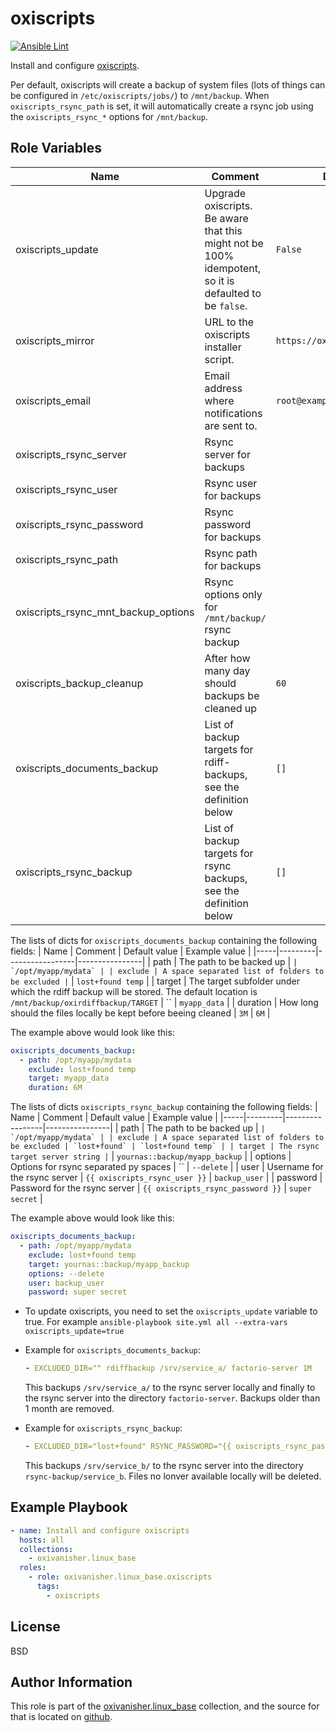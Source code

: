 oxiscripts
==========
[![Ansible Lint](https://github.com/oxivanisher/role-oxiscripts/actions/workflows/ansible-lint.yml/badge.svg)](https://github.com/oxivanisher/role-oxiscripts/actions/workflows/ansible-lint.yml)

Install and configure [oxiscripts](https://github.com/oxivanisher/oxiscripts).

Per default, oxiscripts will create a backup of system files (lots of things can be configured in `/etc/oxiscripts/jobs/`) to `/mnt/backup`. When `oxiscripts_rsync_path` is set, it will automatically create a rsync job using the `oxiscripts_rsync_*` options for `/mnt/backup`.

Role Variables
--------------

| Name          | Comment                              | Default value |
|---------------|--------------------------------------|---------------|
| oxiscripts_update | Upgrade oxiscripts. Be aware that this might not be 100% idempotent, so it is defaulted to be `false`. | `False`          |
| oxiscripts_mirror | URL to the oxiscripts installer script. | `https://oxi.ch/files/install.sh`          |
| oxiscripts_email  | Email address where notifications are sent to. | `root@example.lan`          |
| oxiscripts_rsync_server | Rsync server for backups |          |
| oxiscripts_rsync_user  | Rsync user for backups |          |
| oxiscripts_rsync_password | Rsync password for backups |           |
| oxiscripts_rsync_path | Rsync path for backups |           |
| oxiscripts_rsync_mnt_backup_options | Rsync options only for `/mnt/backup/` rsync backup |           |
| oxiscripts_backup_cleanup | After how many day should backups be cleaned up | `60`  |
| oxiscripts_documents_backup  | List of backup targets for rdiff-backups, see the definition below | `[]`          |
| oxiscripts_rsync_backup | List of backup targets for rsync backups, see the definition below | `[]`          |

The lists of dicts for `oxiscripts_documents_backup` containing the following fields:
| Name | Comment     | Default value | Example value |
|-----|---------|-----------------|----------------|
| path | The path to be backed up | `` | `/opt/myapp/mydata` |
| exclude | A space separated list of folders to be excluded | `` | `lost+found temp` |
| target | The target subfolder under which the rdiff backup will be stored. The default location is `/mnt/backup/oxirdiffbackup/TARGET` | `` | `myapp_data` |
| duration | How long should the files locally be kept before beeing cleaned | `3M` | `6M` |

The example above would look like this:
```yaml
oxiscripts_documents_backup:
  - path: /opt/myapp/mydata
    exclude: lost+found temp
    target: myapp_data
    duration: 6M
```

The lists of dicts `oxiscripts_rsync_backup` containing the following fields:
| Name | Comment     | Default value | Example value |
|-----|---------|-----------------|----------------|
| path | The path to be backed up | `` | `/opt/myapp/mydata` |
| exclude | A space separated list of folders to be excluded | `lost+found` | `lost+found temp` |
| target | The rsync target server string | `` | `yournas::backup/myapp_backup` |
| options | Options for rsync separated py spaces | `` | `--delete` |
| user | Username for the rsync server | `{{ oxiscripts_rsync_user }}` | `backup_user` |
| password | Password for the rsync server | `{{ oxiscripts_rsync_password }}` | `super secret` |

The example above would look like this:
```yaml
oxiscripts_documents_backup:
  - path: /opt/myapp/mydata
    exclude: lost+found temp
    target: yournas::backup/myapp_backup
    options: --delete
    user: backup_user
    password: super secret
```


* To update oxiscripts, you need to set the `oxiscripts_update` variable to true. For example `ansible-playbook site.yml all --extra-vars oxiscripts_update=true`

* Example for `oxiscripts_documents_backup`:
  ```yaml
  - EXCLUDED_DIR="" rdiffbackup /srv/service_a/ factorio-server 1M
  ```
  This backups `/srv/service_a/` to the rsync server locally and finally to the rsync server into the directory `factorio-server`. Backups older than 1 month are removed.

* Example for `oxiscripts_rsync_backup`:
  ```yaml
  - EXCLUDED_DIR="lost+found" RSYNC_PASSWORD="{{ oxiscripts_rsync_password }}" rsyncbackup /srv/service_b/ backup@{{ oxiscripts_rsync_server }}::rsync-backup/service_b "--delete"
  ```
  This backups `/srv/service_b/` to the rsync server into the directory `rsync-backup/service_b`. Files no lonver available locally will be deleted.

Example Playbook
----------------

```yaml
- name: Install and configure oxiscripts
  hosts: all
  collections:
    - oxivanisher.linux_base
  roles:
    - role: oxivanisher.linux_base.oxiscripts
      tags:
        - oxiscripts
```
License
-------

BSD

Author Information
------------------

This role is part of the [oxivanisher.linux_base](https://galaxy.ansible.com/ui/repo/published/oxivanisher/linux_base/) collection, and the source for that is located on [github](https://github.com/oxivanisher/collection-linux_base).
